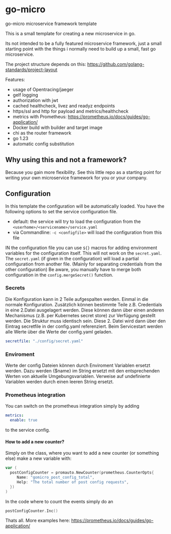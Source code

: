 # go-micro

go-micro microservice framework template

This is a small template for creating a new microservice in go. 

Its not intended to be a fully featured microservice framework, just a small starting point with the things i normally need to build up a small, fast go microservice.

The project structure depends on this: https://github.com/golang-standards/project-layout

Features:

- usage of Opentracing/jaeger
- gelf logging
- authorization with jwt
- cached healthcheck, livez and readyz endpoints
- https/ssl and http for payload and metrics/healthcheck
- metrics with Prometheus: https://prometheus.io/docs/guides/go-application/
- Docker build with builder and target image
- chi as the router framework
- go 1.23
- automatic config substitution 

## Why using this and not a framework?

Because you gain more flexibility. See this little repo as a starting point for writing your own microservice framework for you or your company.  

## Configuration

In this template the configuration will be automatically loaded. You have the following options to set the service configuration file.

- default: the service will try to load the configuration from the `<userhome>/<servicename>/service.yaml`
- via Commandline: `-c <configfile>` will load the configuration from this file

IN the configuration file you can use `${}` macros for adding environment variables for the configuration itself. This will not work on the `secret.yaml`. The `secret.yaml` (if given in the configuration) will load a partial configuration from another file. (Mainly for separating credentials from the other configuration) Be aware, you manually have to merge both configuration in the `config.mergeSecret()` function.

### Secrets

Die Konfiguration kann in 2 Teile aufgespalten werden. Einmal in die normale Konfiguration. Zusätzlich können bestimmte Teile z.B. Credentials in eine 2.Datei ausgelagert werden. Diese können dann über einen anderen Mechanismus (z.B. per Kubernetes secret store) zur Verfügung gestellt werden. Die Struktur muss identisch sein. Diese 2. Datei wird dann über den Eintrag secretfile in der config.yaml referenziert. Beim Servicestart werden alle Werte über die Werte der config.yaml geladen.

```yaml
secretfile: "./config/secret.yaml"
```

### Enviroment

Werte der config Dateien können durch Enviroment Variablen ersetzt werden. Dazu werden {$name} im String ersetzt mit den entsprechenden Werten von aktuelle Umgebungsvariablen. Verweise auf undefinierte Variablen werden durch einen leeren String ersetzt. 

### Prometheus integration

You can switch on the prometheus integration simply by adding 

```yaml
metrics:
  enable: true
```

to the service config.

#### How to add a new counter?

Simply on the class, where you want to add a new counter (or something else) make a new variable with:

```go
var (
  postConfigCounter = promauto.NewCounter(prometheus.CounterOpts{
	 Name: "gomicro_post_config_total",
     Help: "The total number of post config requests",
  })
)
```

In the code where to count the events simply do an



```go
postConfigCounter.Inc()
```

 Thats all. More examples here: https://prometheus.io/docs/guides/go-application/